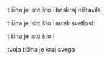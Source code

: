tišina
je isto
što i
beskraj
ništavila

tišina
je isto
što i
mrak
svetlosti

tišina
je isto
što i

tvoja
tišina
je
kraj svega

